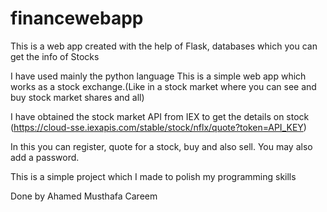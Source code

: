 # financewebapp
This is a web app created with the help of Flask, databases which you can get the info of Stocks

I have used mainly the python language
This is a simple web app which works as a stock exchange.(Like in a stock market where you can see and buy stock market shares and all)

I have obtained the stock market API from IEX to get the details on stock (https://cloud-sse.iexapis.com/stable/stock/nflx/quote?token=API_KEY)

In this you can register, quote for a stock, buy and also sell.
You may also add a password.

This is a simple project which I made to polish my programming skills

Done by Ahamed Musthafa Careem
